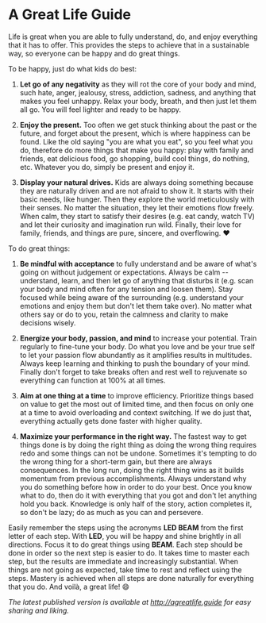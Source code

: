 A Great Life Guide
==================

Life is great when you are able to fully understand, do, and enjoy everything that it has to offer. This provides
the steps to achieve that in a sustainable way, so everyone can be happy and do great things.

To be happy, just do what kids do best:

1. **Let go of any negativity** as they will rot the core of your body and mind, such hate, anger, jealousy, stress,
   addiction, sadness, and anything that makes you feel unhappy. Relax your body, breath, and then just let them all go.
   You will feel lighter and ready to be happy.

2. **Enjoy the present.** Too often we get stuck thinking about the past or the future, and forget about the present,
   which is where happiness can be found. Like the old saying "you are what you eat", so you feel what you do, therefore
   do more things that make you happy: play with family and friends, eat delicious food, go shopping, build cool things,
   do nothing, etc. Whatever you do, simply be present and enjoy it.

3. **Display your natural drives.** Kids are always doing something because they are naturally driven and are
   not afraid to show it. It starts with their basic needs, like hunger. Then they explore the world meticulously with
   their senses. No matter the situation, they let their emotions flow freely. When calm, they start to satisfy their
   desires (e.g. eat candy, watch TV) and let their curiosity and imagination run wild.
   Finally, their love for family, friends, and things are pure, sincere, and overflowing. :heart:

To do great things:

1. **Be mindful with acceptance** to fully understand and be aware of what's going on without judgement or expectations.
   Always be calm -- understand, learn, and then let go of anything that disturbs it (e.g. scan your body and mind often
   for any tension and loosen them). Stay focused while being aware of the surrounding (e.g. understand your emotions
   and enjoy them but don't let them take over). No matter what others say or do to you, retain the calmness and clarity
   to make decisions wisely.

2. **Energize your body, passion, and mind** to increase your potential. Train regularly to fine-tune your body. Do what
   you love and be your true self to let your passion flow abundantly as it amplifies results in multitudes. Always keep
   learning and thinking to push the boundary of your mind. Finally don't forget to take breaks often and rest well to
   rejuvenate so everything can function at 100% at all times.

3. **Aim at one thing at a time** to improve efficiency. Prioritize things based on value to get the most out of
   limited time, and then focus on only one at a time to avoid overloading and context switching. If we do just that,
   everything actually gets done faster with higher quality.

4. **Maximize your performance in the right way.** The fastest way to get things done is by doing the right thing as
   doing the wrong thing requires redo and some things can not be undone. Sometimes it's tempting to do the wrong thing
   for a short-term gain, but there are always consequences. In the long run, doing the right thing wins as it builds
   momentum from previous accomplishments. Always understand why you do something before how in order to do your best.
   Once you know what to do, then do it with everything that you got and don't let anything hold you back.
   Knowledge is only half of the story, action completes it, so don't be lazy; do as much as you can and persevere.

Easily remember the steps using the acronyms **LED BEAM** from the first letter of each step. With **LED**, you will be
happy and shine brightly in all directions. Focus it to do great things using **BEAM**. Each step should be done
in order so the next step is easier to do. It takes time to master each step, but the results are immediate
and increasingly substantial. When things are not going as expected, take time to rest and reflect using the steps.
Mastery is achieved when all steps are done naturally for everything that you do. And voilà, a great life! :smile:

*The latest published version is available at http://agreatlife.guide for easy sharing and liking.*
